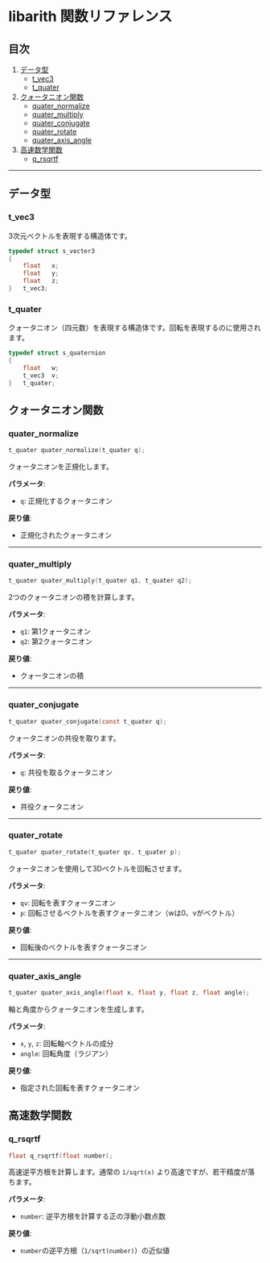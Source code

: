 # libarith 関数リファレンス

## 目次
1. [データ型](#データ型)
   - [t_vec3](#t_vec3)
   - [t_quater](#t_quater)
2. [クォータニオン関数](#クォータニオン関数)
   - [quater_normalize](#quater_normalize)
   - [quater_multiply](#quater_multiply)
   - [quater_conjugate](#quater_conjugate)
   - [quater_rotate](#quater_rotate)
   - [quater_axis_angle](#quater_axis_angle)
3. [高速数学関数](#高速数学関数)
   - [q_rsqrtf](#q_rsqrtf)

---

## データ型

### t_vec3
3次元ベクトルを表現する構造体です。

```c
typedef struct s_vecter3
{
    float   x;
    float   y;
    float   z;
}   t_vec3;
```

### t_quater
クォータニオン（四元数）を表現する構造体です。回転を表現するのに使用されます。

```c
typedef struct s_quaternion
{
    float   w;
    t_vec3  v;
}   t_quater;
```

## クォータニオン関数

### quater_normalize
```c
t_quater quater_normalize(t_quater q);
```
クォータニオンを正規化します。

**パラメータ**:
- `q`: 正規化するクォータニオン

**戻り値**:
- 正規化されたクォータニオン

---

### quater_multiply
```c
t_quater quater_multiply(t_quater q1, t_quater q2);
```
2つのクォータニオンの積を計算します。

**パラメータ**:
- `q1`: 第1クォータニオン
- `q2`: 第2クォータニオン

**戻り値**:
- クォータニオンの積

---

### quater_conjugate
```c
t_quater quater_conjugate(const t_quater q);
```
クォータニオンの共役を取ります。

**パラメータ**:
- `q`: 共役を取るクォータニオン

**戻り値**:
- 共役クォータニオン

---

### quater_rotate
```c
t_quater quater_rotate(t_quater qv, t_quater p);
```
クォータニオンを使用して3Dベクトルを回転させます。

**パラメータ**:
- `qv`: 回転を表すクォータニオン
- `p`: 回転させるベクトルを表すクォータニオン（wは0、vがベクトル）

**戻り値**:
- 回転後のベクトルを表すクォータニオン

---

### quater_axis_angle
```c
t_quater quater_axis_angle(float x, float y, float z, float angle);
```
軸と角度からクォータニオンを生成します。

**パラメータ**:
- `x`, `y`, `z`: 回転軸ベクトルの成分
- `angle`: 回転角度（ラジアン）

**戻り値**:
- 指定された回転を表すクォータニオン

## 高速数学関数

### q_rsqrtf
```c
float q_rsqrtf(float number);
```
高速逆平方根を計算します。通常の `1/sqrt(x)` より高速ですが、若干精度が落ちます。

**パラメータ**:
- `number`: 逆平方根を計算する正の浮動小数点数

**戻り値**:
- `number`の逆平方根（`1/sqrt(number)`）の近似値

